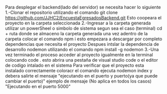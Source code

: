 Para desplegar el backend(lado del servidor) se necesita hacer lo siguiente 
1.-Clonar el repositorio utilizando el comando git clone https://github.com/JJHC2/EncuestaEgresadosBackend.git
Esto coopeara el proyecto en la carpeta seleccionada 
2.-Ingresar a la carpeta generada utilizar un powerSheel o simbolo de sistema segun sea el caso (terminal)
cd + ruta donde se almaceno la carpeta generada
una vez adentro de la carpeta colocar el comando 
npm i esto empezara a descargar por completo dependencias que necesita el proyecto
Despues intslar la dependencia de desarrollo nodemon utilizando el comando
npm install -g nodemon
3.-Una vez terminado el proceso acceder al proyecto igualmente en la terminal colocando code .
esto abrira una pestaña de visual studio code o el editor de codigo intalado en el sistema 
Para verificar que el proyecto esta instalado correctamente coloracr el comando ejecuta 
nodemon index y debera salirte el mensaje 
"ejecutando en el puerto y puerto(ya que puede cambiar el puerto)"
ejemplo de mensaje (No aplica en todos los casos)
"Ejecutando en el puerto 5000"
